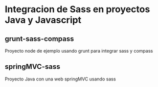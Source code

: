 # Integracion de Sass en proyectos Java y Javascript
## grunt-sass-compass
Proyecto node de ejemplo usando grunt para integrar sass y compass
## springMVC-sass
Proyecto Java con una web springMVC usando sass 
